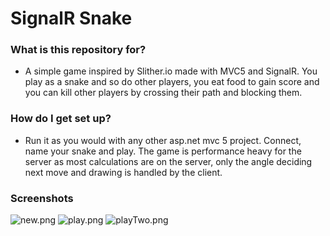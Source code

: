 # SignalR Snake #

### What is this repository for? ###

* A simple game inspired by Slither.io made with MVC5 and SignalR. You play as a snake and so do other players,
 you eat food to gain score and you can kill other players by crossing their path and blocking them.

### How do I get set up? ###

* Run it as you would with any other asp.net mvc 5 project. Connect, name your snake and play. The game is performance heavy for the server as most
  calculations are on the server, only the angle deciding next move and drawing is handled by the client.

### Screenshots ###

![new.png](https://bitbucket.org/repo/naBLb6/images/3207142870-new.png)
![play.png](https://bitbucket.org/repo/naBLb6/images/1782007431-play.png)
![playTwo.png](https://bitbucket.org/repo/naBLb6/images/915041262-playTwo.png)